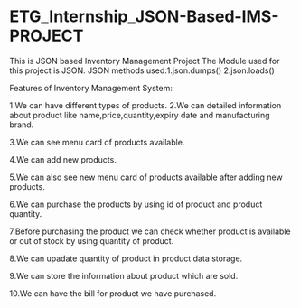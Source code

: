 # ETG_Internship_JSON-Based-IMS-PROJECT
This is JSON based Inventory Management Project 
The Module used for this project is JSON.
JSON methods used:1.json.dumps()  2.json.loads()

Features of Inventory Management System:

1.We can have different types of products.
2.We can detailed information about product like name,price,quantity,expiry date and manufacturing brand.

3.We can see menu card of products available.

4.We can add new products.

5.We can also see new menu card of products available after adding new products.

6.We can purchase the products by using id of product and product quantity.

7.Before purchasing the product we can check whether product is available or out of stock by using quantity of product.

8.We can upadate quantity of product in product data storage.

9.We can store the information about product which are sold.

10.We can have the bill for product we have purchased.

